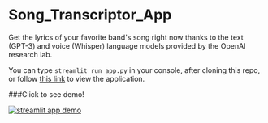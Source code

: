 # Song_Transcriptor_App
Get the lyrics of your favorite band's song right now thanks to the text (GPT-3) and voice (Whisper) language models provided by the OpenAI research lab.

You can type `streamlit run app.py` in your console, after cloning this repo, or follow [this link](https://bartekkrzepkowski-song-transcriptor-app-streamlit-app-e3htiq.streamlitapp.com/) to view the application.

###Click to see demo!

[![streamlit app demo](https://img.youtube.com/vi/5XqY8TUcR0c/0.jpg)](https://www.youtube.com/watch?v=5XqY8TUcR0c)
